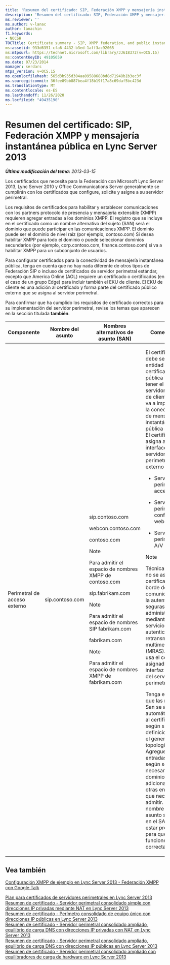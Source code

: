```yaml
---
title: 'Resumen del certificado: SIP, Federación XMPP y mensajería instantánea pública'
description: 'Resumen del certificado: SIP, Federación XMPP y mensajería instantánea pública.'
ms.reviewer: ''
ms.author: v-lanac
author: lanachin
f1.keywords:
- NOCSH
TOCTitle: Certificate summary - SIP, XMPP federation, and public instant messaging
ms:assetid: 933d6351-cfa6-4432-b3ed-1aff3ac92065
ms:mtpsurl: https://technet.microsoft.com/library/JJ618372(v=OCS.15)
ms:contentKeyID: 49105659
ms.date: 07/23/2014
manager: serdars
mtps_version: v=OCS.15
ms.openlocfilehash: 565d3b935d304aa09588688bd8d71948b1b3ec3f
ms.sourcegitcommit: 36fee89bb887bea4f18b19f17a8c69daf5bc423d
ms.translationtype: MT
ms.contentlocale: es-ES
ms.lasthandoff: 11/26/2020
ms.locfileid: "49435190"
---
```

# <a name="certificate-summary---sip-xmpp-federation-and-public-instant-messaging-in-lync-server-2013"></a>Resumen del certificado: SIP, Federación XMPP y mensajería instantánea pública en Lync Server 2013

<div data-xmlns="http://www.w3.org/1999/xhtml">

<div class="topic" data-xmlns="http://www.w3.org/1999/xhtml" data-msxsl="urn:schemas-microsoft-com:xslt" data-cs="https://msdn.microsoft.com/">

<div data-asp="https://msdn2.microsoft.com/asp">



</div>

<div id="mainSection">

<div id="mainBody">

<span> </span>

_**Última modificación del tema:** 2013-03-15_

Los certificados que necesita para la Federación con Microsoft Lync Server 2013, Lync Server 2010 y Office Communications Server generalmente se cumplirán con los certificados que configure, solicite y asigne a su servidor perimetral.

Los requisitos de certificados para habilitar y establecer comunicaciones con los partners protocolo de presencia y mensajería extensible (XMPP) requieren agregar entradas a los dominios XMPP. El registro que se incluye en el certificado como un nombre alternativo del sujeto (SAN) será el dominio que puede participar en las comunicaciones XMPP. El dominio puede ser el dominio de nivel raíz (por ejemplo, contoso.com) Si desea habilitar XMPP para todo el dominio o puede seleccionar dominios secundarios (por ejemplo, corp.contoso.com, finance.contoso.com) si va a habilitar XMPP para un subconjunto de usuarios.

Para configurar certificados para la conectividad de mensajería instantánea pública, tenga en cuenta que no hay nada diferente de otros tipos de Federación SIP o incluso de certificados de servidor perimetral estándar, excepto que America Online (AOL) requiere un certificado o certificados (en el caso de un grupo Edge) para incluir también el EKU de cliente. El EKU de cliente es una adición al certificado y forma parte del certificado público externo que se asigna al servidor perimetral.

Para confirmar que ha cumplido los requisitos de certificado correctos para su implementación del servidor perimetral, revise los temas que aparecen en la sección titulada **también**.

<div>



<table>
<colgroup>
<col style="width: 25%" />
<col style="width: 25%" />
<col style="width: 25%" />
<col style="width: 25%" />
</colgroup>
<thead>
<tr class="header">
<th>Componente</th>
<th>Nombre del asunto</th>
<th>Nombres alternativos de asunto (SAN)</th>
<th>Comentarios</th>
</tr>
</thead>
<tbody>
<tr class="odd">
<td><p>Perimetral de acceso externo</p></td>
<td><p>sip.contoso.com</p></td>
<td><p>sip.contoso.com</p>
<p>webcon.contoso.com</p>
<p>contoso.com</p>



> [!NOTE]
> Para admitir el espacio de nombres XMPP de contoso.com


<p>sip.fabrikam.com</p>



> [!NOTE]
> Para admitir el espacio de nombres SIP fabrikam.com


<p>fabrikam.com</p>



> [!NOTE]
> Para admitir el espacio de nombres XMPP de fabrikam.com

</td>
<td><p>El certificado debe ser de una entidad de certificación pública y debe tener el EKU de servidor y el EKU de cliente si se va a implementar la conectividad de mensajería instantánea pública con AOL. El certificado se asigna a las interfaces del servidor perimetral externo para:</p>
<ul>
<li><p>Servicio perimetral de acceso</p></li>
<li><p>Servicio perimetral de conferencia web</p></li>
<li><p>Servicio perimetral A/V</p></li>
</ul>



> [!NOTE]
> Técnicamente, no se asigna un certificado al borde de A/V. La comunicación y la autenticación seguras se administran mediante el servicio de autenticación de retransmisión multimedia (MRAS). MRAS usa el certificado asignado a la interfaz interna del servidor perimetral.


<p>Tenga en cuenta que las redes San se agregan automáticamente al certificado según sus definiciones en el generador de topologías. Agregue las entradas de SAN según sea necesario para dominios SIP adicionales y otras entradas que necesite admitir. El nombre del asunto se replica en el SAN y debe estar presente para que funcione correctamente.</p></td>
</tr>
</tbody>
</table>


</div>

<div>

## <a name="see-also"></a>Vea también


[Configuración XMPP de ejemplo en Lync Server 2013 - Federación XMPP con Google Talk](lync-server-2013-example-xmpp-configuration-–-xmpp-federation-with-google-talk.md)  


[Plan para certificados de servidores perimetrales en Lync Server 2013](lync-server-2013-plan-for-edge-server-certificates.md)  
[Resumen de certificado - Servidor perimetral consolidado simple con direcciones IP privadas mediante NAT en Lync Server 2013](lync-server-2013-certificate-summary-single-consolidated-edge-with-private-ip-addresses-using-nat.md)  
[Resumen de certificado - Perímetro consolidado de equipo único con direcciones IP públicas en Lync Server 2013](lync-server-2013-certificate-summary-single-consolidated-edge-with-public-ip-addresses.md)  
[Resumen de certificado - Servidor perimetral consolidado ampliado, equilibrio de carga DNS con direcciones IP privadas con NAT en Lync Server 2013](lync-server-2013-certificate-summary-scaled-consolidated-edge-dns-load-balancing-private-ip.md)  
[Resumen de certificado - Servidor perimetral consolidado ampliado, equilibrio de carga DNS con direcciones IP públicas en Lync Server 2013](lync-server-2013-certificate-summary-scaled-consolidated-edge-dns-load-balancing-with-public-ip-addresses.md)  
[Resumen de certificado - Servidor perimetral consolidado ampliado con equilibradores de carga de hardware en Lync Server 2013](lync-server-2013-certificate-summary-scaled-consolidated-edge-with-hardware-load-balancers.md)  
  

</div>

</div>

<span> </span>

</div>

</div>

</div>

